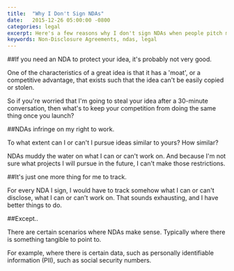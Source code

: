 ```yaml
---
title:  "Why I Don't Sign NDAs"
date:   2015-12-26 05:00:00 -0800
categories: legal
excerpt: Here's a few reasons why I don't sign NDAs when people pitch me ideas.
keywords: Non-Disclosure Agreements, ndas, legal
---
```

##If you need an NDA to protect your idea, it's probably not very good.

One of the characteristics of a great idea is that it has a 'moat', or a competitive advantage, that exists such that the idea can't be easily copied or stolen.

So if you're worried that I'm going to steal your idea after a 30-minute conversation, then what's to keep your competition from doing the same thing once you launch?

##NDAs infringe on my right to work.

To what extent can I or can't I pursue ideas similar to yours? How similar?

NDAs muddy the water on what I can or can't work on. And because I'm not sure what projects I will pursue in the future, I can't make those restrictions.  

##It's just one more thing for me to track.

For every NDA I sign, I would have to track somehow what I can or can't disclose, what I can or can't work on. That sounds exhausting, and I have better things to do.

##Except..

There are certain scenarios where NDAs make sense. Typically where there is something tangible to point to.

For example, where there is certain data, such as personally identifiable information (PII), such as social security numbers.
